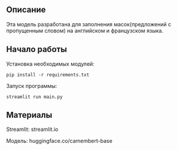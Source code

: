 ## Описание

Эта модель разработана для заполнения масок(предложений с пропущенным словом) на английском и французском языка.

## Начало работы

Установка необходимых модулей:
```
pip install -r requirements.txt
```

Запуск программы:
```
streamlit run main.py
```

## Материалы

Streamlit: streamlit.io

Модель: huggingface.co/camembert-base
